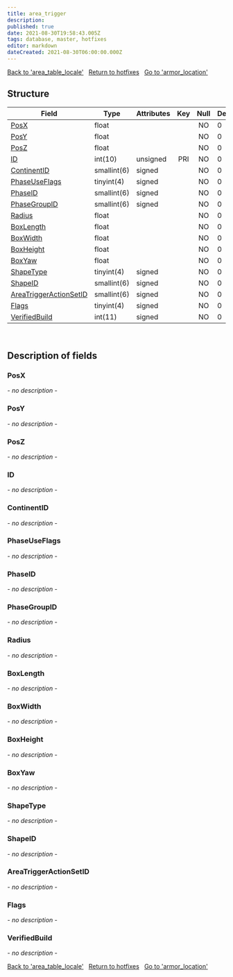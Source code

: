 ```yaml
---
title: area_trigger
description: 
published: true
date: 2021-08-30T19:58:43.005Z
tags: database, master, hotfixes
editor: markdown
dateCreated: 2021-08-30T06:00:00.000Z
---
```


<a href="https://dev.trinitycore.info/en/database/master/hotfixes/area_table_locale" class="mt-5 v-btn v-btn--depressed v-btn--flat v-btn--outlined theme--light v-size--default darkblue--text text--lighten-3"><span class="v-btn__content"><i aria-hidden="true" class="v-icon notranslate v-icon--left mdi mdi-arrow-left theme--light"></i><span>Back to 'area_table_locale'</span></span></a>&nbsp;&nbsp;&nbsp;<a href="https://dev.trinitycore.info/en/database/master/hotfixes/home" class="mt-5 v-btn v-btn--depressed v-btn--flat v-btn--outlined theme--light v-size--default darkblue--text text--lighten-3"><span class="v-btn__content"><i aria-hidden="true" class="v-icon notranslate v-icon--left mdi mdi-home-outline theme--light"></i><span>Return to hotfixes</span></span></a>&nbsp;&nbsp;&nbsp;<a href="https://dev.trinitycore.info/en/database/master/hotfixes/armor_location" class="mt-5 v-btn v-btn--depressed v-btn--flat v-btn--outlined theme--light v-size--default darkblue--text text--lighten-3"><span class="v-btn__content"><span>Go to 'armor_location'</span><i aria-hidden="true" class="v-icon notranslate v-icon--right mdi mdi-arrow-right theme--light"></i></span></a>

## Structure

| Field | Type | Attributes | Key | Null | Default | Extra | Comment |
| --- | --- | --- | :---: | :---: | --- | --- | --- |
| [PosX](#posx) | float |  |  | NO | 0 |  |  |
| [PosY](#posy) | float |  |  | NO | 0 |  |  |
| [PosZ](#posz) | float |  |  | NO | 0 |  |  |
| [ID](#id) | int(10) | unsigned | PRI | NO | 0 |  |  |
| [ContinentID](#continentid) | smallint(6) | signed |  | NO | 0 |  |  |
| [PhaseUseFlags](#phaseuseflags) | tinyint(4) | signed |  | NO | 0 |  |  |
| [PhaseID](#phaseid) | smallint(6) | signed |  | NO | 0 |  |  |
| [PhaseGroupID](#phasegroupid) | smallint(6) | signed |  | NO | 0 |  |  |
| [Radius](#radius) | float |  |  | NO | 0 |  |  |
| [BoxLength](#boxlength) | float |  |  | NO | 0 |  |  |
| [BoxWidth](#boxwidth) | float |  |  | NO | 0 |  |  |
| [BoxHeight](#boxheight) | float |  |  | NO | 0 |  |  |
| [BoxYaw](#boxyaw) | float |  |  | NO | 0 |  |  |
| [ShapeType](#shapetype) | tinyint(4) | signed |  | NO | 0 |  |  |
| [ShapeID](#shapeid) | smallint(6) | signed |  | NO | 0 |  |  |
| [AreaTriggerActionSetID](#areatriggeractionsetid) | smallint(6) | signed |  | NO | 0 |  |  |
| [Flags](#flags) | tinyint(4) | signed |  | NO | 0 |  |  |
| [VerifiedBuild](#verifiedbuild) | int(11) | signed |  | NO | 0 |  |  |
&nbsp;
## Description of fields

### PosX
*- no description -*
&nbsp;

### PosY
*- no description -*
&nbsp;

### PosZ
*- no description -*
&nbsp;

### ID
*- no description -*
&nbsp;

### ContinentID
*- no description -*
&nbsp;

### PhaseUseFlags
*- no description -*
&nbsp;

### PhaseID
*- no description -*
&nbsp;

### PhaseGroupID
*- no description -*
&nbsp;

### Radius
*- no description -*
&nbsp;

### BoxLength
*- no description -*
&nbsp;

### BoxWidth
*- no description -*
&nbsp;

### BoxHeight
*- no description -*
&nbsp;

### BoxYaw
*- no description -*
&nbsp;

### ShapeType
*- no description -*
&nbsp;

### ShapeID
*- no description -*
&nbsp;

### AreaTriggerActionSetID
*- no description -*
&nbsp;

### Flags
*- no description -*
&nbsp;

### VerifiedBuild
*- no description -*
&nbsp;

<a href="https://dev.trinitycore.info/en/database/master/hotfixes/area_table_locale" class="mt-5 v-btn v-btn--depressed v-btn--flat v-btn--outlined theme--light v-size--default darkblue--text text--lighten-3"><span class="v-btn__content"><i aria-hidden="true" class="v-icon notranslate v-icon--left mdi mdi-arrow-left theme--light"></i><span>Back to 'area_table_locale'</span></span></a>&nbsp;&nbsp;&nbsp;<a href="https://dev.trinitycore.info/en/database/master/hotfixes/home" class="mt-5 v-btn v-btn--depressed v-btn--flat v-btn--outlined theme--light v-size--default darkblue--text text--lighten-3"><span class="v-btn__content"><i aria-hidden="true" class="v-icon notranslate v-icon--left mdi mdi-home-outline theme--light"></i><span>Return to hotfixes</span></span></a>&nbsp;&nbsp;&nbsp;<a href="https://dev.trinitycore.info/en/database/master/hotfixes/armor_location" class="mt-5 v-btn v-btn--depressed v-btn--flat v-btn--outlined theme--light v-size--default darkblue--text text--lighten-3"><span class="v-btn__content"><span>Go to 'armor_location'</span><i aria-hidden="true" class="v-icon notranslate v-icon--right mdi mdi-arrow-right theme--light"></i></span></a>

